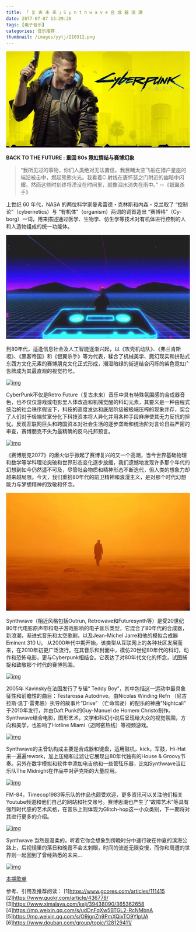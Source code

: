 ```yaml
---
title: 「 复 古 未 来 」S y n t h w a v e 合 成 器 浪 潮
date: 2077-07-07 13:29:20
tags: [电子音乐]
categories: 音乐推荐
thumbnail: /images/yytj/210312.png
---
```


![](/images/yytj/210312-2.jpeg)

**BACK TO THE FUTURE : 重回 80s 霓虹情结与赛博幻象**

> “我所见过的事物，你们人类绝对无法置信。我目睹太空飞船在猎户星座的端沿被击中，燃起熊熊火光。我看着C 射线在唐怀瑟之门附近的幽暗中闪耀。然而这些时刻终将湮没在时间里，就像泪水消失在雨中。” --《银翼杀手》

上世纪 60 年代，NASA 的两位科学家曼弗雷德・克林斯和内森・克兰取了 “控制论”（cy­ber­net­ics）与 “有机体”（or­gan­ism）两词的词首造出 “赛博格”（Cy­borg）一词，用来描述通过医学、生物学、仿生学等技术对有机体进行控制的人和人造物组成的统一功能体。

<!--more-->

![](/images/yytj/210312.png)

到80年代，适逢信息社会及人工智能逐渐兴起，以《攻壳机动队》、《弗兰肯斯坦》、《黑客帝国》和《银翼杀手》等为代表，糅合了机械美学、魔幻现实和拼贴式东西方文化元素的赛博朋克文化正式形成，潮湿暗绿的街道结合闪烁的紫色霓虹广告牌成为其最直观的视觉符号。

[![img](https://s3.ax1x.com/2021/03/11/6NpqFs.jpg#vwid=1080&vhei=526)](https://s3.ax1x.com/2021/03/11/6NpqFs.jpg#vwid=1080&vhei=526)

CyberPunk不仅是Retro Future（复古未来）音乐中具有特殊氛围感的合成器音色，也不仅仅游戏或电影里人体改造和机械觉醒的科幻元素，其要义是一种由程式统治的社会秩序假设下，科技的高度发达和底层阶级被极端压榨的现象并存，契合了人们对于极端贫富分化下科技资本将人异化并用各种手段麻痹使其无力反抗的担忧。反观互联网巨头和跨国资本对社会生活的逐步垄断和统治阶对言论日益严密的审查，赛博朋克不失为最精确的反乌托邦预言。

[![img](https://s3.ax1x.com/2021/03/11/6NpWWt.jpg#vwid=1080&vhei=452)](https://s3.ax1x.com/2021/03/11/6NpWWt.jpg#vwid=1080&vhei=452)


《赛博朋克2077》的爆火似乎掀起了赛博复兴的又一个高潮，当今世界基础物理和数学等学科理论突破和世界形态变化逐步放缓，我们遗憾地发现许多那个年代的幻想到如今仍然遥不可及，尽管社会物质和精神形态不断迭代，但人类的想象力却越来越局限。今天，我们重拾80年代的前卫精神和浪漫主义，是对那个时代幻想能力与梦想精神的致敬和怀念。

![](/images/yytj/210312-3.jpg)


Synthwave（相近风格包括Outrun, Retrowave和Futuresynth等）是受20世纪80年代电影原声带和电子游戏影响的电子音乐类型，它混合了80年代的合成器，新浪潮，渐进式音乐和太空歌剧，以及Jean-Michel Jarre和他的模拟合成器Eminent 310 U。 从2000年代中期开始，该类型从互联网上的各种社区发展而来，在2010年初更广泛流行。在其音乐和封面中，模仿20世纪80年代的科幻，动作和恐怖电影，更与Cyberpunk相结合。它表达了对80年代文化的怀念，试图捕捉和致敬那个时代的赛博氛围。

[![img](https://s3.ax1x.com/2021/03/11/6NpLYn.png#vwid=1080&vhei=608)](https://s3.ax1x.com/2021/03/11/6NpLYn.png#vwid=1080&vhei=608)


2005年 Kavinsky在法国发行了专辑“ Teddy Boy”，其中包括这一运动中最具象征性和前瞻性的曲目：Testarossa Autodrive。由Nicolas Winding Refn （尼古拉斯·温丁·雷弗恩）执导的故事片“Drive” （亡命驾驶）的配乐的神曲“Nightcall” 于2010年发行，并由Daft Punk的Guy-Manuel de Homem Christo制作。 Synthwave结合电影，图形艺术，文学和科幻小说后呈现给大众的视觉氛围，方向和美学，也影响了Hotline Miami（迈阿密热线）等视频游戏。

[![img](https://s3.ax1x.com/2021/03/11/6Np5y8.jpg#vwid=1080&vhei=608)](https://s3.ax1x.com/2021/03/11/6Np5y8.jpg#vwid=1080&vhei=608)


Synthwave的主音轨构成主要是合成器和键盘，运用鼓机，kick，军鼓，Hi-Hat 来一遍遍rework，加上压缩和过滤让它展现出80年代独有的House & Groovy节奏。另外在数字模拟和软件中添加电吉他和一些管弦乐器，比如Synthwave当红乐队The Midnight在作品中对萨克斯的大量应用。

[![img](https://s3.ax1x.com/2021/03/11/6NpRJI.jpg#vwid=1080&vhei=608)](https://s3.ax1x.com/2021/03/11/6NpRJI.jpg#vwid=1080&vhei=608)


FM-84，Timecop1983等乐队的作品也颇受欢迎，更多资讯可以关注他们相关Youtube频道和他们自己的网站和社交账号。赛博思潮也产生了“故障艺术”等具有强烈时代感的艺术风格，在音乐上则体现为Glitch-hop这一小众类别，下一期将对其进行更多的介绍。

[![img](https://s3.ax1x.com/2021/03/11/6Np4Qf.jpg#vwid=1080&vhei=705)](https://s3.ax1x.com/2021/03/11/6Np4Qf.jpg#vwid=1080&vhei=705)

Syn­th­wave 当然是温柔的，听着它你会想象到傍晚时分中速行驶在仲夏的滨海公路上，后视镜里的落日和晚霞不会太刺眼，时间的流逝无限变慢，而你和周遭的世界则一起回到了曾经熟悉的未来...

[![img](https://s3.ax1x.com/2021/03/11/6NpHoj.jpg#vwid=1080&vhei=608)](https://s3.ax1x.com/2021/03/11/6NpHoj.jpg#vwid=1080&vhei=608)



[本期歌单](https://y.music.163.com/m/playlist?id=2925010490)

参考、引用及推荐阅读：
[1]https://www.gcores.com/articles/111415
[2]https://www.guokr.com/article/436778/
[3]https://www.ximalaya.com/keji/39438090/365362658
[4]https://mp.weixin.qq.com/s/udDnFqXw5BTGL2-RcNMbnA
[5]https://mp.weixin.qq.com/s/O9jgnZh9PmXQixTO9YIpUA
[6]https://www.douban.com/group/topic/128129411/
